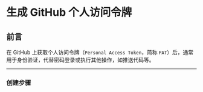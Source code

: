 # 生成 GitHub 个人访问令牌

## 前言

在 GitHub 上获取个人访问令牌（`Personal Access Token`，简称 `PAT`）后，通常用于身份验证，代替密码登录或执行其他操作，如推送代码等。

---

### 创建步骤

